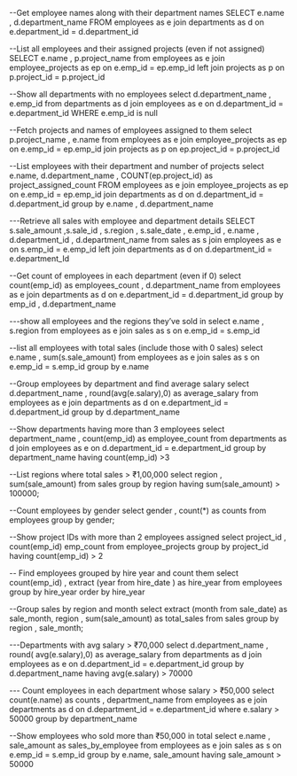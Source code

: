 --Get employee names along with their department names
SELECT  e.name , d.department_name
FROM employees as e
join departments as d
on e.department_id = d.department_id

--List all employees and their assigned projects (even if not assigned)
SELECT e.name , p.project_name
from employees as e 
join employee_projects as ep
on e.emp_id = ep.emp_id
left join projects as p on p.project_id = p.project_id

--Show all departments with no employees
select  d.department_name , e.emp_id
from departments as d
join employees  as e 
on d.department_id = e.department_id
WHERE e.emp_id is null 

--Fetch projects and names of employees assigned to them
select  p.project_name , e.name
from employees as e 
join employee_projects as ep
on e.emp_id = ep.emp_id
join projects as p on ep.project_id = p.project_id

--List employees with their department and number of projects
select e.name,  d.department_name , COUNT(ep.project_id) as project_assigned_count
FROM employees as e
join employee_projects as ep
on e.emp_id = ep.emp_id
join departments as d on d.department_id = d.department_id
group by e.name , d.department_name

---Retrieve all sales with employee and department details
SELECT s.sale_amount ,s.sale_id , s.region , s.sale_date ,  e.emp_id , e.name , d.department_id , d.department_name
from sales as s
join employees as e
on s.emp_id = e.emp_id
left join departments as d 
on d.department_id = e.department_Id

--Get count of employees in each department (even if 0)
select count(emp_id) as employees_count , d.department_name
from employees as e 
join departments as d 
on e.department_id = d.department_id
group by emp_id , d.department_name

---show all employees and the regions they’ve sold in
select e.name , s.region 
from employees as e
join sales as s
on e.emp_id = s.emp_id


--list all employees with total sales (include those with 0 sales)
select e.name , sum(s.sale_amount)
from employees as e 
join sales as s
on e.emp_id = s.emp_id
group by e.name

--Group employees by department and find average salary
select  d.department_name , round(avg(e.salary),0) as average_salary
from employees as e
join departments as d 
on e.department_id = d.department_id
group by d.department_name

--Show departments having more than 3 employees
select department_name , count(emp_id) as employee_count
from departments as d 
join employees as e
on d.department_id = e.department_id
group by department_name 
having count(emp_id) >3 

--List regions where total sales > ₹1,00,000
select region , sum(sale_amount)
from sales 
group by region 
having sum(sale_amount) > 100000;

--Count employees by gender
select gender , count(*) as counts 
from employees 
group by gender;

--Show project IDs with more than 2 employees assigned
select project_id , count(emp_id) emp_count
from employee_projects 
group by project_id
having  count(emp_id) > 2

-- Find employees grouped by hire year and count them
select count(emp_id) , extract (year from hire_date ) as hire_year
from employees 
group by hire_year
order by hire_year


--Group sales by region and month
select  extract (month from sale_date) as sale_month, region , sum(sale_amount) as total_sales
from sales 
group by region , sale_month;

---Departments with avg salary > ₹70,000
select d.department_name , round( avg(e.salary),0) as average_salary 
from departments as d
join employees as e
on d.department_id = e.department_id 
group by d.department_name 
having avg(e.salary) > 70000


--- Count employees in each department whose salary > ₹50,000
select count(e.name) as counts , department_name 
from employees as e
join departments as d
on d.department_id = e.department_id
where e.salary > 50000
group by department_name 

--Show employees who sold more than ₹50,000 in total
select e.name , sale_amount as sales_by_employee
from employees as e 
join sales as s 
on e.emp_id = s.emp_id
group by e.name, sale_amount
having sale_amount > 50000
